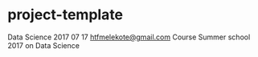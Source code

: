 # project-template
Data Science 
2017 07 17
htfmelekote@gmail.com
Course
Summer school 2017 on Data Science
